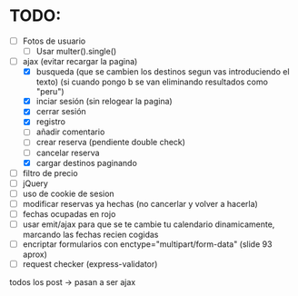 # TODO:
- [ ] Fotos de usuario
  - [ ] Usar multer().single()
- [ ] ajax (evitar recargar la pagina)
  - [X] busqueda (que se cambien los destinos segun vas introduciendo el texto) (si cuando pongo b se van eliminando resultados como "peru")
  - [X] inciar sesión (sin relogear la pagina)
  - [X] cerrar sesión 
  - [X] registro
  - [ ] añadir comentario
  - [ ] crear reserva (pendiente double check)
  - [ ] cancelar reserva
  - [X] cargar destinos paginando
- [ ] filtro de precio
- [ ] jQuery
- [ ] uso de cookie de sesion
- [ ] modificar reservas ya hechas (no cancerlar y volver a hacerla)  
- [ ] fechas ocupadas en rojo
- [ ] usar emit/ajax para que se te cambie tu calendario dinamicamente, marcando las fechas recien cogidas
- [ ] encriptar formularios con enctype="multipart/form-data" (slide 93 aprox)
- [ ] request checker (express-validator)

todos los post -> pasan a ser ajax